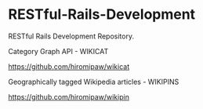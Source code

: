 RESTful-Rails-Development
=========================

RESTful Rails Development Repository.

Category Graph API - WIKICAT

https://github.com/hiromipaw/wikicat

Geographically tagged Wikipedia articles - WIKIPINS 

https://github.com/hiromipaw/wikipin
